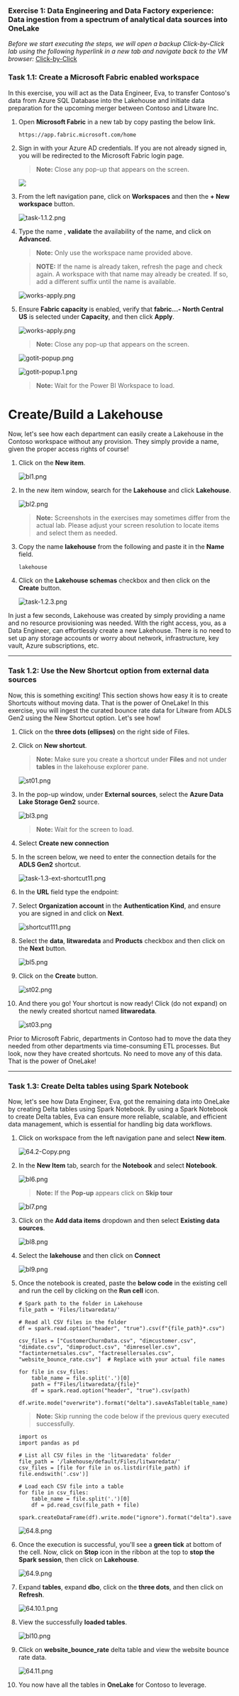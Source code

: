 
### Exercise 1: Data Engineering and Data Factory experience: Data ingestion from a spectrum of analytical data sources into OneLake

*Before we start executing the steps, we will open a backup Click-by-Click lab using the following hyperlink in a new tab and navigate back to the VM browser:* [Click-by-Click](https://regale.cloud/microsoft/play/3781/modern-analytics-with-microsoft-fabrikam-copilot-and-azure-databricks-dream-lab-#/0/0)

### Task 1.1: Create a Microsoft Fabric enabled workspace

In this exercise, you will act as the Data Engineer, Eva, to transfer Contoso's data from Azure SQL Database into the Lakehouse and initiate data preparation for the upcoming merger between Contoso and Litware Inc.

1. Open **Microsoft Fabric** in a new tab by copy pasting the below link.

   ```BASH
   https://app.fabric.microsoft.com/home
   ```

2. Sign in with your Azure AD credentials. If you are not already signed in, you will be redirected to the Microsoft Fabric login page.

   >**Note:** Close any pop-up that appears on the screen.

    ![](media/image%20(5).png)

3. From the left navigation pane, click on **Workspaces** and then the **+ New workspace** button.

	![task-1.1.2.png](media/task-1.1.2.png)

4. Type the name **<inject key= "WorkspaceName" enableCopy="true"/>**, **validate** the availability of the name, and click on **Advanced**.

   >**Note:** Only use the workspace name provided above.

   >**NOTE:** If the name **<inject key= "WorkspaceName" enableCopy="false"/>** is already taken, refresh the page and check again. A workspace with that name may already be created. If so, add a different suffix until the name is available.

    ![works-apply.png](media/workspace01.png)

5. Ensure **Fabric capacity** is enabled, verify that **fabric...- North Central US** is selected under **Capacity**, and then click **Apply**.

    ![works-apply.png](media/workspace02.png)

   >**Note:** Close any pop-up that appears on the screen.

   ![gotit-popup.png](media/gotit-popup.png)

   ![gotit-popup.1.png](media/gotit-popup.1.png)

   >**Note:** Wait for the Power BI Workspace to load.


# Create/Build a Lakehouse

Now, let's see how each department can easily create a Lakehouse in the Contoso workspace without any provision. They simply provide a name, given the proper access rights of course!

1. Click on the **New item**.

    ![bl1.png](media/bl1.png)

2. In the new item window, search for the **Lakehouse** and click **Lakehouse**.

    ![bl2.png](media/bl2.png)

    >**Note:** Screenshots in the exercises may sometimes differ from the actual lab. Please adjust your screen resolution to locate items and select them as needed.

3. Copy the name **lakehouse** from the following and paste it in the **Name** field.
    ```
    lakehouse
    ```
4. Click on the **Lakehouse schemas** checkbox and then click on the **Create** button.

    ![task-1.2.3.png](media/task-1.2.3.png)

In just a few seconds, Lakehouse was created by simply providing a name and no resource provisioning was needed. With the right access, you, as a Data Engineer, can effortlessly create a new Lakehouse. There is no need to set up any storage accounts or worry about network, infrastructure, key vault, Azure subscriptions, etc.

---

### Task 1.2: Use the New Shortcut option from external data sources

Now, this is something exciting! This section shows how easy it is to create Shortcuts without moving data. That is the power of OneLake! In this exercise, you will ingest the curated bounce rate data for Litware from ADLS Gen2 using the New Shortcut option. Let's see how!

1. Click on the **three dots (ellipses)** on the right side of Files.

2. Click on **New shortcut**.

    >**Note:** Make sure you create a shortcut under **Files** and not under **tables** in the lakehouse explorer pane.

    ![st01.png](media/st01.png)

3. In the pop-up window, under **External sources**, select the **Azure Data Lake Storage Gen2** source.

    ![bl3.png](media/task-1.3-ext-shortcut4.png)

    >**Note:** Wait for the screen to load.

4. Select **Create new connection**
5. In the screen below, we need to enter the connection details for the **ADLS Gen2** shortcut.

    ![task-1.3-ext-shortcut11.png](media/task-1.3-ext-shortcut-11u.png)

6. In the **URL** field type the endpoint: **<inject key= "storageEndpoint" enableCopy="true"/>**

7. Select **Organization account** in the **Authentication Kind**, and ensure you are signed in and click on **Next**.

    ![shortcut111.png](media/task-1.3-ext-shortcut-111u.png)

8.  Select the **data**, **litwaredata** and **Products** checkbox and then click on the **Next** button.

    ![bl5.png](media/bl5.png)

9. Click on the **Create** button.

    ![st02.png](media/st02.png)

10. And there you go! Your shortcut is now ready! Click (do not expand) on the newly created shortcut named **litwaredata**.

    ![st03.png](media/st03.png)

Prior to Microsoft Fabric, departments in Contoso had to move the data they needed from other departments via time-consuming ETL processes. But look, now they have created shortcuts. No need to move any of this data. That is the power of OneLake!

---

### Task 1.3: Create Delta tables using Spark Notebook

Now, let's see how Data Engineer, Eva, got the remaining data into OneLake by creating Delta tables using Spark Notebook. By using a Spark Notebook to create Delta tables, Eva can ensure more reliable, scalable, and efficient data management, which is essential for handling big data workflows.

1. Click on **<inject key="WorkspaceName" enableCopy="false"/>** workspace from the left navigation pane and select **New item**.

    ![64.2-Copy.png](media/64.2.png)

2. In the **New Item** tab, search for the **Notebook** and select **Notebook**.

    ![bl6.png](media/bl6.png)

    >**Note:**  If the **Pop-up** appears click on **Skip tour**

    ![bl7.png](media/bl7.png)

3. Click on the **Add data items** dropdown and then select **Existing data sources**.

    ![bl8.png](media/bl8.png)

4. Select the **lakehouse** and then click on **Connect**

    ![bl9.png](media/bl9.png)

5. Once the notebook is created, paste the **below code** in the existing cell and run the cell by clicking on the **Run cell** icon.

    ```
    # Spark path to the folder in Lakehouse
    file_path = 'Files/litwaredata/'

    # Read all CSV files in the folder
    df = spark.read.option("header", "true").csv(f"{file_path}*.csv")

    csv_files = ["CustomerChurnData.csv", "dimcustomer.csv", "dimdate.csv", "dimproduct.csv", "dimreseller.csv", "factinternetsales.csv", "factresellersales.csv", "website_bounce_rate.csv"]  # Replace with your actual file names

    for file in csv_files:
        table_name = file.split('.')[0]
        path = f"Files/litwaredata/{file}"
        df = spark.read.option("header", "true").csv(path)
        df.write.mode("overwrite").format("delta").saveAsTable(table_name)
    ```
    >**Note:** Skip running the code below if the previous query executed successfully.

    ```
    import os
    import pandas as pd
 
    # List all CSV files in the 'litwaredata' folder
    file_path = '/lakehouse/default/Files/litwaredata/'
    csv_files = [file for file in os.listdir(file_path) if file.endswith('.csv')]
 
    # Load each CSV file into a table
    for file in csv_files:
        table_name = file.split('.')[0]
        df = pd.read_csv(file_path + file)
        spark.createDataFrame(df).write.mode("ignore").format("delta").saveAsTable(table_name)
    ```

    ![64.8.png](media/64.8.png)

6. Once the execution is successful, you'll see a **green tick** at bottom of the cell. Now, click on **Stop** icon in the ribbon at the top to **stop the Spark session**, then click on **Lakehouse**.

    ![64.9.png](media/64.9.png)

7. Expand **tables**, expand **dbo**, click on the **three dots**, and then click on **Refresh**. 

    ![64.10.1.png](media/64.10.1.png)

8. View the successfully **loaded tables**.

    ![bl10.png](media/bl10.png)

9. Click on **website_bounce_rate** delta table and view the website bounce rate data.

    ![64.11.png](media/64.11.png)

10. You now have all the tables in **OneLake** for Contoso to leverage.

